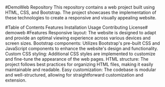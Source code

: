#DemoWeb Repository
This repository contains a web project built using HTML, CSS, and Bootstrap. The project showcases the implementation of these technologies to create a responsive and visually appealing website.

#Table of Contents
Features
Installation
Usage
Contributing
License# demoweb
#Features
Responsive layout: The website is designed to adapt and provide an optimal viewing experience across various devices and screen sizes.
Bootstrap components: Utilizes Bootstrap's pre-built CSS and JavaScript components to enhance the website's design and functionality.
Custom CSS styling: Additional CSS styles are implemented to customize and fine-tune the appearance of the web pages.
HTML structure: The project follows best practices for organizing HTML files, making it easily maintainable and readable.
Easy customization: The codebase is modular and well-structured, allowing for straightforward customization and extension.
